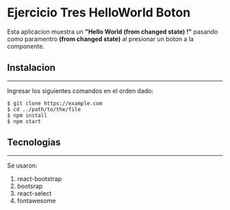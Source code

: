 # Ejercicio Tres HelloWorld Boton

Esta aplicacion muestra un **"Hello World (from changed state) !"** pasando como paramentro **(from changed state)** al presionar un boton a la componente.


## Instalacion 
***
Ingresar los siguientes comandos en el orden dado:
```
$ git clone https://example.com
$ cd ../path/to/the/file
$ npm install
$ npm start
```
## Tecnologias
***
Se usaron:
1. react-bootstrap
2. bootsrap
3. react-select
4. fontawesome